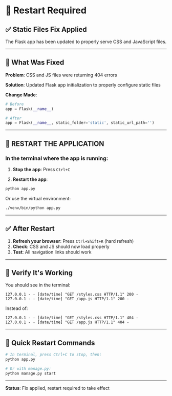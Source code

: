 # 🔄 Restart Required

## ✅ Static Files Fix Applied

The Flask app has been updated to properly serve CSS and JavaScript files.

---

## 🔧 What Was Fixed

**Problem**: CSS and JS files were returning 404 errors

**Solution**: Updated Flask app initialization to properly configure static files

**Change Made**:
```python
# Before
app = Flask(__name__)

# After
app = Flask(__name__, static_folder='static', static_url_path='')
```

---

## 🔄 RESTART THE APPLICATION

### In the terminal where the app is running:

1. **Stop the app**: Press `Ctrl+C`

2. **Restart the app**:
```bash
python app.py
```

Or use the virtual environment:
```bash
./venv/bin/python app.py
```

---

## ✅ After Restart

1. **Refresh your browser**: Press `Ctrl+Shift+R` (hard refresh)
2. **Check**: CSS and JS should now load properly
3. **Test**: All navigation links should work

---

## 🧪 Verify It's Working

You should see in the terminal:
```
127.0.0.1 - - [date/time] "GET /styles.css HTTP/1.1" 200 -
127.0.0.1 - - [date/time] "GET /app.js HTTP/1.1" 200 -
```

Instead of:
```
127.0.0.1 - - [date/time] "GET /styles.css HTTP/1.1" 404 -
127.0.0.1 - - [date/time] "GET /app.js HTTP/1.1" 404 -
```

---

## 📝 Quick Restart Commands

```bash
# In terminal, press Ctrl+C to stop, then:
python app.py

# Or with manage.py:
python manage.py start
```

---

**Status**: Fix applied, restart required to take effect
